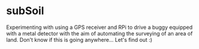 # subSoil
Experimenting with using a GPS receiver and RPi to drive a buggy equipped with a metal detector with the aim of automating the surveying of an area of land.  Don't know if this is going anywhere...  Let's find out :)
